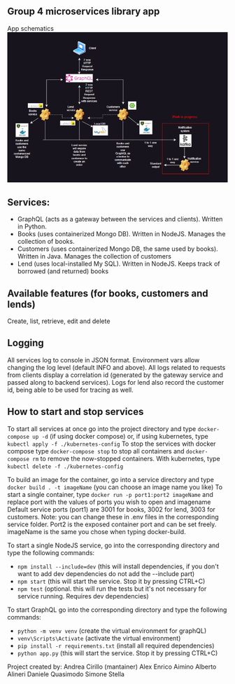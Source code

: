 ## Group 4 microservices library app
App schematics
![](https://github.com/Rdxv/libraryMicroservicesG4/blob/main/img/library.png)

## Services:
 - GraphQL (acts as a gateway between the services and clients). Written in Python. 
 - Books (uses containerized Mongo DB). Written in NodeJS. Manages the collection of books.
 - Customers (uses containerized Mongo DB, the same used by books). Written in Java. Manages the collection of customers
 - Lend (uses local-installed My SQL). Written in NodeJS. Keeps track of borrowed (and returned) books
 
## Available features (for books, customers and lends)
   Create, list, retrieve, edit and delete
   
## Logging
   All services log to console in JSON format. Environment vars allow changing the log level (default INFO and above).
   All logs related to requests from clients display a correlation id (generated by the gateway service and passed along to backend services).
   Logs for lend also record the customer id, being able to be used for tracing as well.

## How to start and stop services

To start all services at once go into the project directory and type ```docker-compose up -d``` (if using docker compose) 
or, if using kubernetes, type ```kubectl apply -f ./kubernetes-config```
To stop the services with docker compose type ```docker-compose stop``` to stop all containers and ```docker-compose rm``` to remove
the now-stopped containers.
With kubernetes, type ```kubectl delete -f ./kubernetes-config```

To build an image for the container, go into a service directory and type ```docker build . -t imageName``` (you can choose an image name you like)
To start a single container, type ```docker run -p port1:port2 imageName``` and replace port with the values of ports you wish to open and imagename
Default service ports (port1) are 3001 for books, 3002 for lend, 3003 for customers. Note: you can change these in .env files in the corresponding 
service folder.
Port2 is the exposed container port and can be set freely.
imageName is the same you chose when typing docker-build.

To start a single NodeJS service, go into the corresponding directory and type the following commands:
*  ```npm install --include=dev``` (this will install dependencies, if you don't want to add dev dependencies do not add the --include part)
*  ```npm start``` (this will start the service. Stop it by pressing CTRL+C)
*  ```npm test``` (optional. this will run the tests but it's not necessary for service running. Requires dev dependencies)

To start GraphQL go into the corresponding directory and type the following commands:
* ```python -m venv venv``` (create the virtual environment for graphQL)
* ```venv\Scripts\Activate``` (activate the virtual environment)
* ```pip install -r requirements.txt``` (install all required dependencies)
* ```python app.py``` (this will start the service. Stop it by pressing CTRL+C)


Project created by:
Andrea Cirillo (mantainer)
Alex Enrico Aimino
Alberto Alineri
Daniele Quasimodo
Simone Stella
